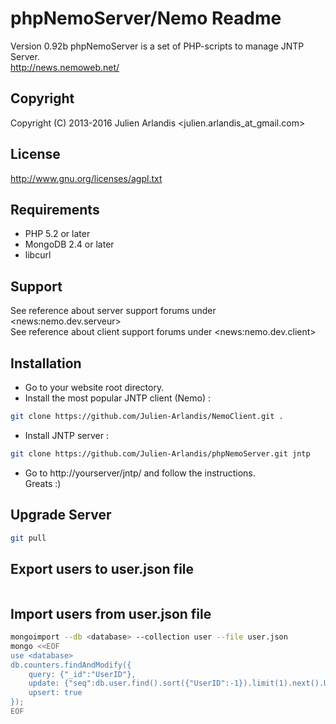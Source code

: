 phpNemoServer/Nemo Readme
===================

Version 0.92b 
phpNemoServer is a set of PHP-scripts to manage JNTP Server.  
http://news.nemoweb.net/

Copyright
---------

Copyright (C) 2013-2016
    Julien Arlandis <julien.arlandis_at_gmail.com>

License
-------

http://www.gnu.org/licenses/agpl.txt

Requirements
------------

* PHP 5.2 or later
* MongoDB 2.4 or later
* libcurl

Support
-------

See reference about server support forums under \<news:nemo.dev.serveur\>  
See reference about client support forums under \<news:nemo.dev.client\>

Installation
------

* Go to your website root directory.
* Install the most popular JNTP client (Nemo) :

```sh
git clone https://github.com/Julien-Arlandis/NemoClient.git .
```

* Install JNTP server :

```sh
git clone https://github.com/Julien-Arlandis/phpNemoServer.git jntp
```

* Go to http://yourserver/jntp/ and follow the instructions.  
Greats :)

Upgrade Server
-------

```sh
git pull
```

Export users to user.json file
-------

```mongoexport --db <database> --collection user --out user.json
```

Import users from user.json file
-------

```sh
mongoimport --db <database> --collection user --file user.json
mongo <<EOF
use <database>
db.counters.findAndModify({
    query: {"_id":"UserID"},
    update: {"seq":db.user.find().sort({"UserID":-1}).limit(1).next().UserID},
    upsert: true
});
EOF
```
